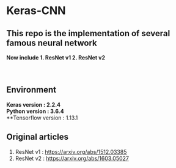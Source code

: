# Keras-CNN 
## This repo is the implementation of several famous neural network
**Now include 1. ResNet v1 2. ResNet v2** 
<br />
<br />
<br />
## Environment
**Keras version : 2.2.4** <br />
**Python version : 3.6.4** <br />
**Tensorflow version : 1.13.1 <br />

## Original articles
1. ResNet v1 : https://arxiv.org/abs/1512.03385 <br />
2. ResNet v2 : https://arxiv.org/abs/1603.05027 <br />
<br />
<br />
<br />

